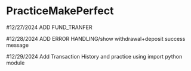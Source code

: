 ﻿# PracticeMakePerfect
#12/27/2024 ADD FUND_TRANFER

#12/28/2024 ADD ERROR HANDLING/show withdrawal+deposit success message

#12/29/2024 Add Transaction History and practice using import python module
